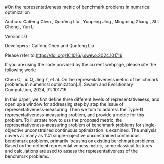 #On the representativeness metric of benchmark problems in numerical optimization

Authors: Caifeng Chen , Qunfeng Liu , Yunpeng Jing , Mingming Zhang , Shi Cheng , Yun Li 

Version:1.0

Developers : Caifeng Chen and Qunfeng Liu

Please refer to:https://doi.org/10.1016/j.swevo.2024.101716

If you are using the code provided by the current webpage, please cite the following work:

Chen C, Liu Q, Jing Y, et al. On the representativeness metric of benchmark problems in numerical optimization[J]. Swarm and Evolutionary Computation, 2024, 91: 101716.

In this paper, we first define three different levels of representativeness, and open up a window for addressing step by step the issue of representativeness-measuring. Then we turn to address the Type-III representativeness-measuring problem, and provide a metric for this problem. To illustrate how to use the proposed metric, the representativeness-measuring problem of benchmark problems for single-objective unconstrained continuous optimization is examined. The analysis covers as many as 1141 single-objective unconstrained continuous benchmark problems, primarily focusing on existing benchmark problems. Based on the defined representativeness metric, some classical features and calculations are used to assess the representativeness of the benchmark problems.